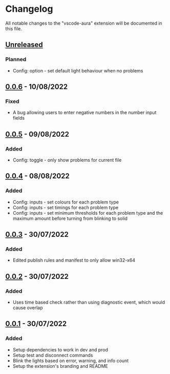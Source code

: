 # Changelog

All notable changes to the "vscode-aura" extension will be documented in this file.

## [Unreleased]

### Planned

- Config: option - set default light behaviour when no problems

## [0.0.6] - 10/08/2022

### Fixed

- A bug allowing users to enter negative numbers in the number input fields

## [0.0.5] - 09/08/2022

### Added

- Config: toggle - only show problems for current file

## [0.0.4] - 08/08/2022

### Added

- Config: inputs - set colours for each problem type
- Config: inputs - set timings for each problem type
- Config: inputs - set minimum thresholds for each problem type and the maximum amount before turning from blinking to solid

## [0.0.3] - 30/07/2022

### Added

- Edited publish rules and manifest to only allow win32-x64

## [0.0.2] - 30/07/2022

### Added

- Uses time based check rather than using diagnostic event, which would cause overlap

## [0.0.1] - 30/07/2022

### Added

- Setup dependencies to work in dev and prod
- Setup test and disconnect commands
- Blink the lights based on error, warning, and info count
- Setup the extension's branding and README

[Unreleased]: https://github.com/obfuscatedgenerated/vscode-aura/compare/v0.0.6...HEAD
[0.0.1]: https://github.com/obfuscatedgenerated/vscode-aura/releases/tag/v0.0.1
[0.0.2]: https://github.com/obfuscatedgenerated/vscode-aura/releases/tag/v0.0.2
[0.0.3]: https://github.com/obfuscatedgenerated/vscode-aura/releases/tag/v0.0.3
[0.0.4]: https://github.com/obfuscatedgenerated/vscode-aura/releases/tag/v0.0.4
[0.0.5]: https://github.com/obfuscatedgenerated/vscode-aura/releases/tag/v0.0.5
[0.0.6]: https://github.com/obfuscatedgenerated/vscode-aura/releases/tag/v0.0.6